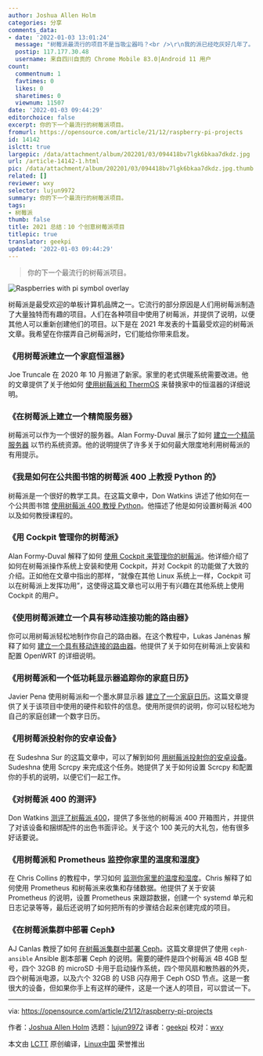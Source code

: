 ```yaml
---
author: Joshua Allen Holm
categories: 分享
comments_data:
- date: '2022-01-03 13:01:24'
  message: "树莓派最流行的项目不是当吸尘器吗？<br />\r\n我的派已经吃灰好几年了。"
  postip: 117.177.30.48
  username: 来自四川自贡的 Chrome Mobile 83.0|Android 11 用户
count:
  commentnum: 1
  favtimes: 0
  likes: 0
  sharetimes: 0
  viewnum: 11507
date: '2022-01-03 09:44:29'
editorchoice: false
excerpt: 你的下一个最流行的树莓派项目。
fromurl: https://opensource.com/article/21/12/raspberry-pi-projects
id: 14142
islctt: true
largepic: /data/attachment/album/202201/03/094418bv7lgk6bkaa7dkdz.jpg
url: /article-14142-1.html
pic: /data/attachment/album/202201/03/094418bv7lgk6bkaa7dkdz.jpg.thumb.jpg
related: []
reviewer: wxy
selector: lujun9972
summary: 你的下一个最流行的树莓派项目。
tags:
- 树莓派
thumb: false
title: 2021 总结：10 个创意树莓派项目
titlepic: true
translator: geekpi
updated: '2022-01-03 09:44:29'
---
```



> 
> 你的下一个最流行的树莓派项目。
> 
> 
> 


![](/data/attachment/album/202201/03/094418bv7lgk6bkaa7dkdz.jpg "Raspberries with pi symbol overlay")


树莓派是最受欢迎的单板计算机品牌之一。它流行的部分原因是人们用树莓派制造了大量独特而有趣的项目。人们在各种项目中使用了树莓派，并提供了说明，以便其他人可以重新创建他们的项目。以下是在 2021 年发表的十篇最受欢迎的树莓派文章。我希望在你摆弄自己树莓派时，它们能给你带来启发。


### 《用树莓派建立一个家庭恒温器》


Joe Truncale 在 2020 年 10 月搬进了新家。家里的老式供暖系统需要改进。他的文章提供了关于他如何 [使用树莓派和 ThermOS](https://opensource.com/article/21/3/thermostat-raspberry-pi) 来替换家中的恒温器的详细说明。


### 《在树莓派上建立一个精简服务器》


树莓派可以作为一个很好的服务器。Alan Formy-Duval 展示了如何 [建立一个精简服务器](https://opensource.com/article/21/1/minimal-server-raspberry-pi) 以节约系统资源。他的说明提供了许多关于如何最大限度地利用树莓派的有用提示。


### 《我是如何在公共图书馆的树莓派 400 上教授 Python 的》


树莓派是一个很好的教学工具。在这篇文章中，Don Watkins 讲述了他如何在一个公共图书馆 [使用树莓派 400 教授 Python](https://opensource.com/article/21/6/teach-python-raspberry-pi)。他描述了他是如何设置树莓派 400 以及如何教授课程的。


### 《用 Cockpit 管理你的树莓派》


Alan Formy-Duval 解释了如何 [使用 Cockpit 来管理你的树莓派](/article-13487-1.html)。他详细介绍了如何在树莓派操作系统上安装和使用 Cockpit，并对 Cockpit 的功能做了大致的介绍。正如他在文章中指出的那样，“就像在其他 Linux 系统上一样，Cockpit 可以在树莓派上发挥功用”，这使得这篇文章也可以用于有兴趣在其他系统上使用 Cockpit 的用户。


### 《使用树莓派建立一个具有移动连接功能的路由器》


你可以用树莓派轻松地制作你自己的路由器。在这个教程中，Lukas Janėnas 解释了如何 [建立一个具有移动连接的路由器](https://opensource.com/article/21/3/router-raspberry-pi)。他提供了关于如何在树莓派上安装和配置 OpenWRT 的详细说明。


### 《用树莓派和一个低功耗显示器追踪你的家庭日历》


Javier Pena 使用树莓派和一个墨水屏显示器 [建立了一个家庭日历](/article-13222-1.html)。这篇文章提供了关于该项目中使用的硬件和软件的信息。使用所提供的说明，你可以轻松地为自己的家庭创建一个数字日历。


### 《用树莓派投射你的安卓设备》


在 Sudeshna Sur 的这篇文章中，可以了解到如何 [用树莓派投射你的安卓设备](https://opensource.com/article/21/3/android-raspberry-pi)。Sudeshna 使用 Scrcpy 来完成这个任务。她提供了关于如何设置 Scrcpy 和配置你的手机的说明，以便它们一起工作。


### 《对树莓派 400 的测评》


Don Watkins [测评了树莓派 400](https://opensource.com/article/21/3/raspberry-pi-400-review)，提供了多张他的树莓派 400 开箱图片，并提供了对该设备和捆绑配件的出色书面评论。关于这个 100 美元的大礼包，他有很多好话要说。


### 《用树莓派和 Prometheus 监控你家里的温度和湿度》


在 Chris Collins 的教程中，学习如何 [监测你家里的温度和湿度](https://opensource.com/article/21/7/home-temperature-raspberry-pi-prometheus)。Chris 解释了如何使用 Prometheus 和树莓派来收集和存储数据。他提供了关于安装 Prometheus 的说明，设置 Prometheus 来跟踪数据，创建一个 systemd 单元和日志记录等等，最后还说明了如何把所有的步骤结合起来创建完成的项目。


### 《在树莓派集群中部署 Ceph》


AJ Canlas 教授了如何 [在树莓派集群中部署 Ceph](/article-13020-1.html)。这篇文章提供了使用 `ceph-ansible` Ansible 剧本部署 Ceph 的说明。需要的硬件是四个树莓派 4B 4GB 型号，四个 32GB 的 microSD 卡用于启动操作系统，四个带风扇和散热器的外壳，四个树莓派电源，以及六个 32GB 的 USB 闪存用于 Ceph OSD 节点。这是一套很大的设备，但如果你手上有这样的硬件，这是一个迷人的项目，可以尝试一下。




---


via: <https://opensource.com/article/21/12/raspberry-pi-projects>


作者：[Joshua Allen Holm](https://opensource.com/users/holmja) 选题：[lujun9972](https://github.com/lujun9972) 译者：[geekpi](https://github.com/geekpi) 校对：[wxy](https://github.com/wxy)


本文由 [LCTT](https://github.com/LCTT/TranslateProject) 原创编译，[Linux中国](https://linux.cn/) 荣誉推出